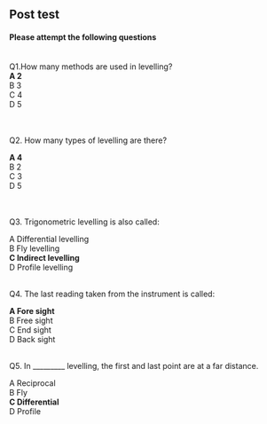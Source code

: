 ## Post test
#### Please attempt the following questions

<br>
Q1.How many methods are used in levelling? <br>
<b>A   2</b><br>
B   3<br>
C   4<br>
D   5<br>
<br><br>

Q2. How many types of levelling are there?<br>

<b>A   4</b><br>
B   2<br>
C   3<br>
D   5<br>
<br><br>

Q3. Trigonometric levelling is also called:<br>

A    Differential levelling<br>
B   Fly levelling<br>
<b>C   Indirect levelling</b><br>
D   Profile levelling<br><br>


Q4. The last reading taken from the instrument is called:<br>

<b>A    Fore sight</b><br>
B   Free sight<br>
C   End sight<br>
D   Back sight<br><br>


Q5. In _________ levelling, the first and last point are at a far distance.<br>

A   Reciprocal<br>
B   Fly<br>
<b>C   Differential</b><br>
D   Profile<br>
<br>



